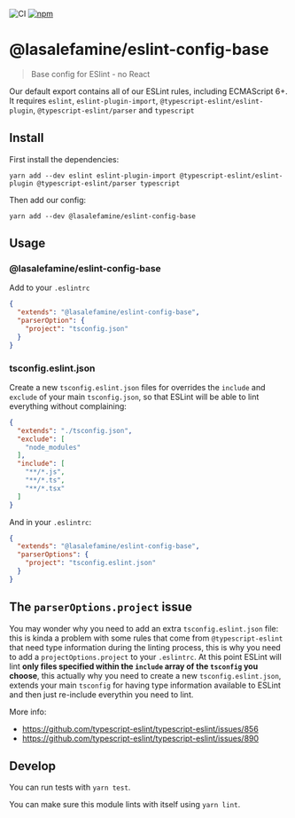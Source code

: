 ![CI](https://github.com/LasaleFamine/eslintc/workflows/CI/badge.svg)
[![npm](https://img.shields.io/npm/v/@lasalefamine/eslint-config-base.svg?style=flat)](https://www.npmjs.com/package/@lasalefamine/eslint-config-base)

# @lasalefamine/eslint-config-base

> Base config for ESlint - no React

Our default export contains all of our ESLint rules, including ECMAScript 6+. It requires `eslint`, `eslint-plugin-import`, `@typescript-eslint/eslint-plugin`, `@typescript-eslint/parser` and `typescript`

## Install

First install the dependencies:

```
yarn add --dev eslint eslint-plugin-import @typescript-eslint/eslint-plugin @typescript-eslint/parser typescript
```

Then add our config:

```
yarn add --dev @lasalefamine/eslint-config-base
```

## Usage

### @lasalefamine/eslint-config-base

Add to your `.eslintrc`
```json
{
  "extends": "@lasalefamine/eslint-config-base",
  "parserOption": {
    "project": "tsconfig.json"
  }
}
```

### tsconfig.eslint.json

Create a new `tsconfig.eslint.json` files for overrides the `include` and `exclude` of your main `tsconfig.json`, so that ESLint will be able to lint everything without complaining:
```json
{
  "extends": "./tsconfig.json",
  "exclude": [
    "node_modules"
  ],
  "include": [
    "**/*.js",
    "**/*.ts",
    "**/*.tsx"
  ]
}
```

And in your `.eslintrc`:

```json
{
  "extends": "@lasalefamine/eslint-config-base",
  "parserOptions": {
    "project": "tsconfig.eslint.json"
  }
}
```

## The `parserOptions.project` issue

You may wonder why you need to add an extra `tsconfig.eslint.json` file: this is kinda a problem with some rules that come from `@typescript-eslint` that need type information during the linting process, this is why you need to add a `projectOptions.project` to your `.eslintrc`. At this point ESLint will lint **only files specified within the `include` array of the `tsconfig` you choose**, this actually why you need to create a new `tsconfig.eslint.json`, extends your main `tsconfig` for having type information available to ESLint and then just re-include everythin you need to lint.

More info:
- https://github.com/typescript-eslint/typescript-eslint/issues/856
- https://github.com/typescript-eslint/typescript-eslint/issues/890


## Develop

You can run tests with `yarn test`.

You can make sure this module lints with itself using `yarn lint`.
